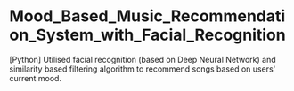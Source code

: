 # Mood_Based_Music_Recommendation_System_with_Facial_Recognition
[Python] Utilised facial recognition (based on Deep Neural Network) and similarity based filtering algorithm to recommend songs based on users' current mood.
